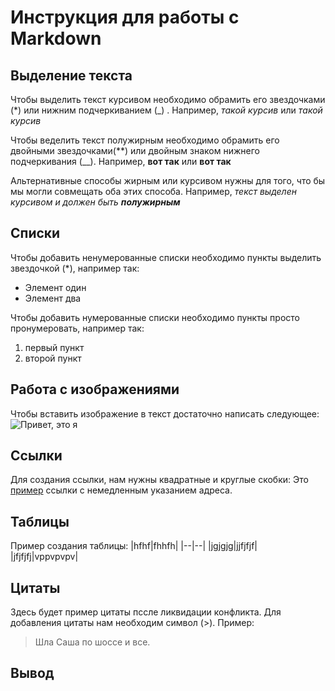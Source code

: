 # Инструкция для работы с Markdown

## Выделение текста

Чтобы выделить текст курсивом необходимо обрамить его звездочками (*) или нижним подчеркиванием (_) . Например, *такой курсив* или _такой курсив_

Чтобы веделить текст полужирным необходимо обрамить его двойными звездочками(**) или двойным знаком нижнего подчеркивания (__). Например, **вот так** или __вот так__

Альтернативные способы жирным или курсивом нужны для того, что бы мы могли совмещать оба этих способа. Например, _текст выделен курсивом и должен быть **полужирным**_  

## Списки

Чтобы добавить ненумерованные списки необходимо пункты выделить звездочкой (*), например так:
* Элемент один
* Элемент два


Чтобы добавить нумерованные списки необходимо пункты просто пронумеровать, например так:
1. первый пункт
2. второй пункт

## Работа с изображениями

Чтобы вставить изображение в текст достаточно написать следующее: ![Привет, это я](Ya.jpg) 

## Ссылки

Для создания ссылки, нам нужны квадратные и круглые скобки:
Это [пример](http://example.com/ "заголовок") ссылки с немедленным указанием
адреса.

## Таблицы
Пример создания таблицы:
|hfhf|fhhfh|
|--|--|
|jgjgjg|jjfjfjf|
|jfjfjfj|vppvpvpv|
## Цитаты

Здесь будет пример цитаты пссле ликвидации конфликта.
Для добавления цитаты нам необходим символ (>). Пример:
> Шла Саша по шоссе и все.

## Вывод